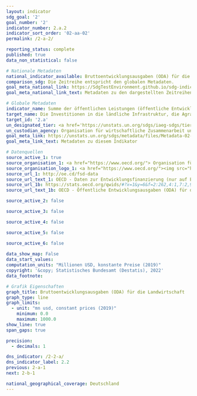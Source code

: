 ```yaml
---
layout: indicator    
sdg_goal: '2'    
goal_number: '2'    
indicator_number: 2.a.2    
indicator_sort_order: '02-aa-02'    
permalink: /2-a-2/    

reporting_status: complete    
published: true    
data_non_statistical: false    

# Nationale Metadaten    
national_indicator_available: Bruttoentwicklungsausgaben (ODA) für die Landwirtschaft    
comparison_sdg: Die Zeitreihe entspricht den globalen Metadaten.    
goal_meta_national_link: https://SdgTestEnvironment.github.io/sdg-indicators/public/MetaDe/2.a.2.pdf    
goal_meta_national_link_text: Metadaten zu den dargestellten Zeitreihen    

# Globale Metadaten    
indicator_name: Summe der öffentlichen Leistungen (öffentliche Entwicklungszusammenarbeit (ODA) plus sonstige öffentliche Ausgaben) für den Landwirtschaftssektor    
target_name: Die Investitionen in die ländliche Infrastruktur, die Agrarforschung und landwirtschaftliche Beratungsdienste, die Technologieentwicklung sowie Genbanken für Pflanzen und Nutztiere erhöhen, unter anderem durch verstärkte internationale Zusammenarbeit, um die landwirtschaftliche Produktionskapazität in den Entwicklungsländern und insbesondere den am wenigsten entwickelten Ländern zu verbessern    
target_id: '2.a'    
un_designated_tier: <a href='https://unstats.un.org/sdgs/iaeg-sdgs/tier-classification/' title='Klicken Sie hier um weitere Informationen zur UN-Tier-Klassifikation zu erhalten.'  target='_blank'>Tier I</a>    
un_custodian_agency: Organisation für wirtschaftliche Zusammenarbeit und Entwicklung (OECD)    
goal_meta_link: https://unstats.un.org/sdgs/metadata/files/Metadata-02-0A-02.pdf    
goal_meta_link_text: Metadaten zu diesem Indikator        

# Datenquellen
source_active_1: true
source_organisation_1: <a href="https://www.oecd.org/"> Organisation für wirtschaftliche Zusammenarbeit und Entwicklung (OECD) </a>
source_organisation_logo_1: <a href="https://www.oecd.org/"><img src="https://g205sdgs.github.io/sdg-indicators/public/OrgImgDe/oecd.png" alt="Logo oecd" style="height:60px; width:148px"/></a>
source_url_1: http://oe.cd/fsd-data
source_url_text_1: OECD - Daten zur Entwicklungsfinanzierung (nur auf Englisch und Französisch verfügbar)
source_url_1b: https://stats.oecd.org/qwids/#?x=1&y=6&f=2:262,4:1,7:2,9:85,3:268,5:3,8:85&q=2:262+4:1,2+7:2+9:85+3:51,268+5:3+8:85+1:2,10+6:2010,2011,2012,2013,2014,2015,2016,2017,2018,2019,2020
source_url_text_1b: OECD - Öffentliche Entwicklungsausgaben (ODA) für die Landwirtschaft (nur auf Englisch und Französisch verfügbar)

source_active_2: false

source_active_3: false

source_active_4: false

source_active_5: false

source_active_6: false
    
data_show_map: False    
data_start_values:     
computation_units: "Millionen USD, konstante Preise (2019)"    
copyright: '&copy; Statistisches Bundesamt (Destatis), 2022'    
data_footnote:     

# Grafik Eigenschaften    
graph_title: Bruttoentwicklungsausgaben (ODA) für die Landwirtschaft    
graph_type: line    
graph_limits:
  - unit: "mn usd, constant prices (2019)"
    minimum: 0.0
    maximum: 1000.0
show_line: true
span_gaps: true

precision:
  - decimals: 1    

dns_indicator: /2-2-a/
dns_indicator_label: 2.2
previous: 2-a-1    
next: 2-b-1    

national_geographical_coverage: Deutschland    
---
```


<span></span>